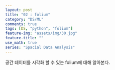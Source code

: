 ```yaml
---
layout: post
title: "02 : folium"
category: "DS/ML"
comments: true
tags: [DS, "python", "folium"]
feature-img: "assets/img/30.jpg"
feature-title: ""
use_math: true
series: "Spacial Data Analysis"
---
```


공간 데이터를 시각화 할 수 있는 folium에 대해 알아본다.
